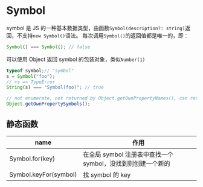 # Symbol

symbol 是 JS 的一种基本数据类型，由函数`Symbol(description?: string)`返回，不支持`new Symbol()`语法。
每次调用`Symbol()`的返回值都是唯一的，即：

```js
Symbol() === Symbol(); // false
```

可以使用 Object 返回 symbol 的包装对象，类似`Number(1)`

```js
typeof symbol;// "symbol"
s = Symbol("foo");
// +s => TypeError
String(s) === "Symbol(foo)"; // true

// not enumerate, not returned by Object.getOwnPropertyNames(), can retrive by:
Object.getOwnPropertySymbols();
```

## 静态函数

| name                  | 作用                                                        |
| --------------------- | ----------------------------------------------------------- |
| Symbol.for(key)       | 在全局 symbol 注册表中查找一个 symbol，没找到则创建一个新的 |
| Symbol.keyFor(symbol) | 找 symbol 的 key                                            |
